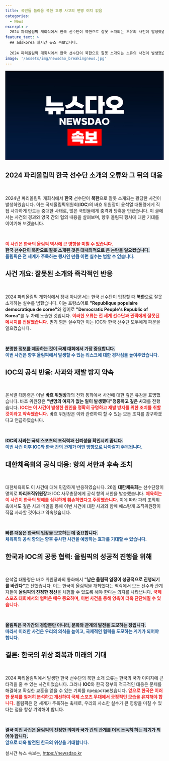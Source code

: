 ```yaml
---
title: 국민들 놀라움 북한 호명 사고의 변명 여지 없음
categories:
  - News
excerpt: >
  2024 파리올림픽 개회식에서 한국 선수단이 북한으로 잘못 소개되는 초유의 사건이 발생했습니다. IOC 바흐 위원장이 윤석열 대통령에게 직접 사과하며 재발 방지를 약속했습니다. 사건의 여파는 전 세계로 퍼지고 있습니다!
feature_text: >
  ## adskorea 실시간 뉴스 속보입니다.

  2024 파리올림픽 개회식에서 한국 선수단이 북한으로 잘못 소개되는 초유의 사건이 발생했습니다. IOC 바흐 위원장이 윤석열 대통령에게 직접 사과하며 재발 방지를 약속했습니다. 사건의 여파는 전 세계로 퍼지고 있습니다!
image: '/assets/img/newsdao_breakingnews.jpg'
---
```


<p><img src="/assets/img/newsdao_breakingnews.jpg" alt="adskorea 속보" /></p>

<h2 data-ke-size="size26">2024 파리올림픽 한국 선수단 소개의 오류와 그 뒤의 대응</h2>

<p data-ke-size="size16">&nbsp;</p>

<p data-ke-size="size16">2024년 파리올림픽 개회식에서 <b>한국</b> 선수단이 <b>북한</b>으로 잘못 소개되는 황당한 사건이 발생하였습니다. 이는 국제올림픽위원회(<b>IOC</b>)의 바흐 위원장이 윤석열 대통령에게 직접 사과하게 만드는 중대한 사태로, 많은 국민들에게 충격과 당혹을 안겼습니다. 이 글에서는 사건의 경과와 양국 간의 협의 내용을 살펴보며, 향후 올림픽 행사에 대한 기대를 이야기해 보겠습니다.</p>

<p data-ke-size="size16">&nbsp;</p>

<p><b><span style="color: #ee2323;">이 사건은 한국의 올림픽 역사에 큰 영향을 미칠 수 있습니다.</span></b><br>
<b><span style="background-color: #21538527;">한국 선수단이 북한으로 잘못 소개된 것은 대내외적으로 큰 논란을 일으켰습니다.</span></b><br>
<b><span style="color: #1a5490;">올림픽은 전 세계가 주목하는 행사인 만큼 이런 실수는 범할 수 없습니다.</span></b></p>

<h2 data-ke-size="size26">사건 개요: 잘못된 소개와 즉각적인 반응</h2>

<p data-ke-size="size16">&nbsp;</p>

<p data-ke-size="size16">2024 파리올림픽 개회식에서 장내 아나운서는 한국 선수단이 입장할 때 <b>북한</b>으로 잘못 소개하는 실수를 범했습니다. 이는 프랑스어로 <b>"Republique populaire democratique de coree"</b>와 영어로 <b>"Democratic People's Republic of Korea"</b>를 두 차례 노출한 것입니다. <b><span style="color: #ee2323;">이러한 오류는 전 세계 선수단과 관객에게 잘못된 메시지를 전달했습니다.</span></b> 믿기 힘든 실수지만 이는 IOC와 한국 선수단 모두에게 파문을 일으켰습니다.</p>

<p data-ke-size="size16">&nbsp;</p>

<p><b><span style="background-color: #21538527;">분명한 정보를 제공하는 것이 국제 대회에서 가장 중요합니다.</span></b><br>
<b><span style="color: #1a5490;">이번 사건은 향후 올림픽에서 발생할 수 있는 리스크에 대한 경각심을 높여주었습니다.</span></b></p>

<h2 data-ke-size="size26">IOC의 공식 반응: 사과와 재발 방지 약속</h2>

<p data-ke-size="size16">&nbsp;</p>

<p data-ke-size="size16">윤석열 대통령은 이날 <b>바흐 위원장</b>과의 전화 통화에서 사건에 대한 깊은 유감을 표명했습니다. 바흐 위원장은 <b>"변명의 여지가 없는 일이 발생했다"</b며 <b>정중하고 깊은 사과</b>를 전했습니다. <b><span style="color: #ee2323;">IOC는 이 사건이 발생한 원인을 명확히 규명하고 재발 방지를 위한 조치를 취할 것이라고 약속했습니다.</span></b> 바흐 위원장은 이와 관련하여 할 수 있는 모든 조치를 강구하겠다고 언급하였습니다.</p>

<p data-ke-size="size16">&nbsp;</p>

<p><b><span style="background-color: #21538527;">IOC의 사과는 국제 스포츠의 조직력과 신뢰성을 확인시켜 줍니다.</span></b><br>
<b><span style="color: #1a5490;">이번 사건 이후 IOC와 한국 간의 관계가 어떤 방향으로 나아갈지 주목됩니다.</span></b></p>

<h2 data-ke-size="size26">대한체육회의 공식 대응: 항의 서한과 후속 조치</h2>

<p data-ke-size="size16">&nbsp;</p>

<p data-ke-size="size16">대한체육회도 이 사건에 대해 민감하게 반응하였습니다. 26일 <b>대한체육회</b>는 선수단장이 명의로 <b>파리조직위원장</b>과 IOC 사무총장에게 공식 항의 서한을 발송했습니다. <b><span style="color: #ee2323;">체육회는 이 사건이 한국의 명예를 심각하게 훼손하였다고 주장했습니다.</span></b> 이에 따라 파리 조직위 측에서도 깊은 사과 메일을 통해 이번 사건에 대한 사과와 함께 에스탕게 조직위원장이 직접 사과할 것이라고 약속했습니다.</p>

<p data-ke-size="size16">&nbsp;</p>

<p><b><span style="background-color: #21538527;">빠른 대응은 한국의 입장을 보호하는 데 중요합니다.</span></b><br>
<b><span style="color: #1a5490;">체육회의 공식 항의는 향후 유사한 사건을 예방하는 효과를 기대할 수 있습니다.</span></b></p>

<h2 data-ke-size="size26">한국과 IOC의 공동 협력: 올림픽의 성공적 진행을 위해</h2>

<p data-ke-size="size16">&nbsp;</p>

<p data-ke-size="size16">윤석열 대통령은 바흐 위원장과의 통화에서 <b>"남은 올림픽 일정이 성공적으로 진행되기를 바란다"</b>고 전했습니다. 이는 한국이 올림픽을 개최했다는 맥락에서 모든 선수와 관계자들이 <b>올림픽의 진정한 정신</b>을 체험할 수 있도록 해야 한다는 의지를 나타냅니다. <b><span style="color: #ee2323;">국제 스포츠 대회에서의 협력은 매우 중요하며, 이번 사건을 통해 양측이 더욱 단단해질 수 있습니다.</span></b></p>

<p data-ke-size="size16">&nbsp;</p>

<p><b><span style="background-color: #21538527;">올림픽은 국가간의 경합뿐만 아니라, 문화와 관계의 발전을 도모하는 장입니다.</span></b><br>
<b><span style="color: #1a5490;">따라서 이러한 사건은 우리의 의식을 높이고, 국제적인 협력을 도모하는 계기가 되어야 합니다.</span></b></p>

<h2 data-ke-size="size26">결론: 한국의 위상 회복과 미래의 기대</h2>

<p data-ke-size="size16">&nbsp;</p>

<p data-ke-size="size16">2024 파리올림픽에서 발생한 한국 선수단의 북한 소개 오류는 한국의 국가 이미지에 큰 타격을 줄 수 있는 사건이었습니다. 그러나 <b>IOC</b>와 한국 정부의 적극적인 대응은 문제를 해결하고 확실한 교훈을 얻을 수 있는 기회를 предостав했습니다. <b><span style="color: #ee2323;">앞으로 한국은 이러한 문제를 철저히 분석하고 개선하여 국제 스포츠 무대에서 긍정적인 모습을 유지해야 합니다.</span></b> 올림픽은 전 세계가 주목하는 축제로, 우리의 사소한 실수가 큰 영향을 미칠 수 있다는 점을 항상 기억해야 합니다.</p>

<p data-ke-size="size16">&nbsp;</p>

<p><b><span style="background-color: #21538527;">결국 이번 사건은 올림픽의 진정한 의미와 국가 간의 관계를 더욱 돈독히 하는 계기가 되어야 합니다.</span></b><br>
<b><span style="color: #1a5490;">앞으로 더욱 발전된 한국의 위상을 기대합니다.</span></b></p>
실시간 뉴스 속보는, <a href="https://newsdao.kr" rel="dofollow">https://newsdao.kr</a>


